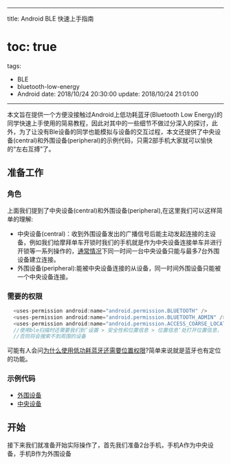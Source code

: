
---
title: Android BLE 快速上手指南
# toc: true
tags:
- BLE
- bluetooth-low-energy
- Android
date: 2018/10/24 20:30:00
update: 2018/10/24 21:01:00
---

 本文旨在提供一个方便没接触过Android上低功耗蓝牙(Bluetooth Low Energy)的同学快速上手使用的简易教程，因此对其中的一些细节不做过分深入的探讨，此外，为了让没有Ble设备的同学也能模拟与设备的交互过程，本文还提供了中央设备(central)和外围设备(peripheral)的示例代码，只需2部手机大家就可以愉快的“左右互搏”了。

 ## 准备工作
### 角色
  上面我们提到了中央设备(central)和外围设备(peripheral),在这里我们可以这样简单的理解:
* 中央设备(central)：收到外围设备发出的广播信号后能主动发起连接的主设备，例如我们给摩拜单车开锁时我们的手机就是作为中央设备连接单车并进行开锁等一系列操作的，[通常情况](https://www.zhihu.com/question/25120915)下同一时间一台中央设备只能与最多7台外围设备建立连接。
* 外围设备(peripheral):能被中央设备连接的从设备，同一时间外围设备只能被一个中央设备连接。

### 需要的权限

```java
  <uses-permission android:name="android.permission.BLUETOOTH" />
  <uses-permission android:name="android.permission.BLUETOOTH_ADMIN" />
  <uses-permission android:name="android.permission.ACCESS_COARSE_LOCATION"/>
  //使用ble扫描时还需要我们到’设置 > 安全性和位置信息 > 位置信息‘处打开位置信息，
  //否则将会搜索不到周围的设备
```
可能有人会问[为什么使用低功耗蓝牙还需要位置权限](https://source.android.google.cn/devices/bluetooth/ble)?简单来说就是蓝牙也有定位的功能。

### 示例代码
* [外围设备](https://github.com/NoHarry/BleServer)
* [中央设备](https://github.com/NoHarry/BleExample)

## 开始
  接下来我们就准备开始实际操作了，首先我们准备2台手机，手机A作为中央设备，手机B作为外围设备
